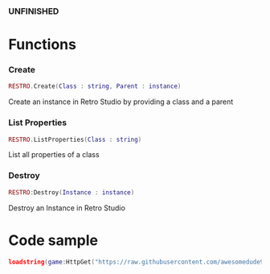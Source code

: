 ### UNFINISHED

# Functions

### Create
```lua
RESTRO.Create(Class : string, Parent : instance)
```
Create an instance in Retro Studio by providing a class and a parent

### List Properties

```lua
RESTRO.ListProperties(Class : string)
```
List all properties of a class

### Destroy

```lua
RESTRO:Destroy(Instance : instance)
```
Destroy an Instance in Retro Studio

# Code sample

```lua
loadstring(game:HttpGet("https://raw.githubusercontent.com/awesomedude939/retro-studio/main/restro-api.lua"))()
```
